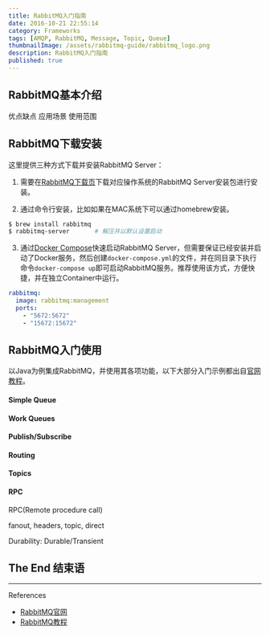```yaml
---
title: RabbitMQ入门指南
date: 2016-10-21 22:55:14
category: Frameworks
tags: [AMQP, RabbitMQ, Message, Topic, Queue]
thumbnailImage: /assets/rabbitmq-guide/rabbitmq_logo.png
description: RabbitMQ入门指南
published: true
---
```


## RabbitMQ基本介绍

优点缺点
应用场景
使用范围

## RabbitMQ下载安装
这里提供三种方式下载并安装RabbitMQ Server：
1. 需要在[RabbitMQ下载页](https://www.rabbitmq.com/download.html)下载对应操作系统的RabbitMQ Server安装包进行安装。

2. 通过命令行安装，比如如果在MAC系统下可以通过homebrew安装。
``` bash
$ brew install rabbitmq
$ rabbitmq-server       # 解压并以默认设置启动
```

3. 通过[Docker Compose](https://docs.docker.com/compose/)快速启动RabbitMQ Server，但需要保证已经安装并启动了Docker服务，然后创建`docker-compose.yml`的文件，并在同目录下执行命令`docker-compose up`即可启动RabbitMQ服务。推荐使用该方式，方便快捷，并在独立Container中运行。
``` yml docker-compose.yml
rabbitmq:
  image: rabbitmq:management
  ports:
    - "5672:5672"
    - "15672:15672"
```


## RabbitMQ入门使用

以Java为例集成RabbitMQ，并使用其各项功能，以下大部分入门示例都出自[官网教程](http://www.rabbitmq.com/getstarted.html)。

#### Simple Queue

#### Work Queues

#### Publish/Subscribe

#### Routing

#### Topics

#### RPC
RPC(Remote procedure call)


fanout, headers, topic, direct

Durability: Durable/Transient


## The End 结束语


----
References

* [RabbitMQ官网](http://www.rabbitmq.com/)
* [RabbitMQ教程](http://www.rabbitmq.com/getstarted.html)